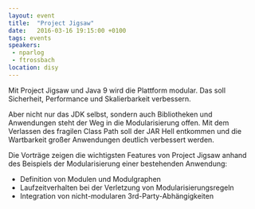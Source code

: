 ```yaml
---
layout: event
title:  "Project Jigsaw"
date:   2016-03-16 19:15:00 +0100
tags: events
speakers:
 - nparlog
 - ftrossbach
location: disy
---
```


Mit Project Jigsaw und Java 9 wird die Plattform modular. Das soll Sicherheit, Performance und Skalierbarkeit verbessern.

Aber nicht nur das JDK selbst, sondern auch Bibliotheken und Anwendungen steht der Weg in die Modularisierung offen. Mit dem Verlassen des fragilen Class Path soll der JAR Hell entkommen und die Wartbarkeit großer Anwendungen deutlich verbessert werden.

Die Vorträge zeigen die wichtigsten Features von Project Jigsaw anhand des Beispiels der Modularisierung einer bestehenden Anwendung:

- Definition von Modulen und Modulgraphen
- Laufzeitverhalten bei der Verletzung von Modularisierungsregeln
- Integration von nicht-modularen 3rd-Party-Abhängigkeiten
